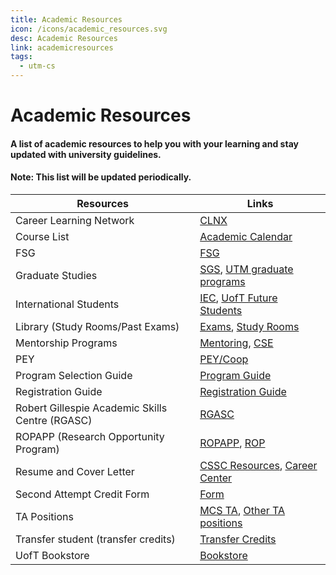 ```yaml
---
title: Academic Resources
icon: /icons/academic_resources.svg
desc: Academic Resources
link: academicresources
tags:
  - utm-cs
---
```


# Academic Resources

#### A list of academic resources to help you with your learning and stay updated with university guidelines.

#### Note: This list will be updated periodically.

| Resources                                       | Links                                                                                                                                                         |
| ----------------------------------------------- | ------------------------------------------------------------------------------------------------------------------------------------------------------------- |
| Career Learning Network                         | [CLNX](https://cln.utoronto.ca/)                                                                                                                              |
| Course List                                     | [Academic Calendar](https://student.utm.utoronto.ca/calendar/depart_list.pl)                                                                                  |
| FSG                                             | [FSG](https://www.utm.utoronto.ca/asc/facilitated-study-groups-fsgs)                                                                                          |
| Graduate Studies                                | [SGS](https://www.sgs.utoronto.ca/), [UTM graduate programs](https://www.utm.utoronto.ca/graduate-programs-departments)                                       |
| International Students                          | [IEC](https://www.utm.utoronto.ca/international/international-education-centre), [UofT Future Students](https://future.utoronto.ca/international-students/)   |
| Library (Study Rooms/Past Exams)                | [Exams](https://login.library.utoronto.ca/index.php?url=http://exams.library.utoronto.ca/), [Study Rooms](https://utm.library.utoronto.ca/visit/study-space)  |
| Mentorship Programs                             | [Mentoring](https://www.utm.utoronto.ca/utm-engage/mentoring), [CSE](https://www.utm.utoronto.ca/utm-engage/centre-student-engagement)                        |
| PEY                                             | [PEY/Coop](https://www.utm.utoronto.ca/math-cs-stats/current-students/professional-experience-year-co-op)                                                     |
| Program Selection Guide                         | [Program Guide](https://www.utm.utoronto.ca/registrar/program-guide)                                                                                          |
| Registration Guide                              | [Registration Guide](https://www.utm.utoronto.ca/registrar/FWguide#Basics)                                                                                    |
| Robert Gillespie Academic Skills Centre (RGASC) | [RGASC](https://www.utm.utoronto.ca/asc/our-mission)                                                                                                          |
| ROPAPP (Research Opportunity Program)           | [ROPAPP](https://www.utm.utoronto.ca/experience/ropapp), [ROP](https://www.utm.utoronto.ca/experience/rop)                                                    |
| Resume and Cover Letter                         | [CSSC Resources](https://cssc.utm.utoronto.ca/resources/), [Career Center](https://www.utm.utoronto.ca/careers/utm-career-centre)                             |
| Second Attempt Credit Form                      | [Form](https://www.utm.utoronto.ca/registrar/forms)                                                                                                           |
| TA Positions                                    | [MCS TA](https://www.utm.utoronto.ca/math-cs-stats/jobs/teaching-assistant-postings), [Other TA positions](https://www.utm.utoronto.ca/management/employment) |
| Transfer student (transfer credits)             | [Transfer Credits](https://www.utm.utoronto.ca/future-students/transfer-credits)                                                                              |
| UofT Bookstore                                  | [Bookstore](https://uoftbookstore.com/buy_textbooks.asp?gclid=Cj0KCQjw6NmHBhD2ARIsAI3hrM0nxaNDg5skM0ke56cSH74OfJpZGQKoOkCjzHxqs4tLzuZdI5lrB7YaArNLEALw_wcB)   |
